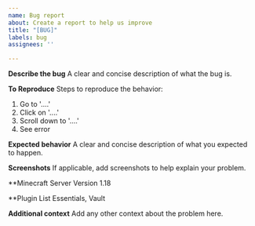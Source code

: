 ```yaml
---
name: Bug report
about: Create a report to help us improve
title: "[BUG]"
labels: bug
assignees: ''

---
```


**Describe the bug**
A clear and concise description of what the bug is.

**To Reproduce**
Steps to reproduce the behavior:
1.  Go to '....'
2.  Click on '....'
3.  Scroll down to '....'
4.  See error

**Expected behavior**
A clear and concise description of what you expected to happen.

**Screenshots**
If applicable, add screenshots to help explain your problem.

**Minecraft Server Version
1.18

**Plugin List
Essentials, Vault

**Additional context**
Add any other context about the problem here.

